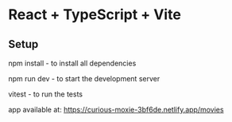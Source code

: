 # React + TypeScript + Vite

## Setup

npm install - to install all dependencies

npm run dev - to start the development server

vitest - to run the tests

app available at: https://curious-moxie-3bf6de.netlify.app/movies

```bash
```
